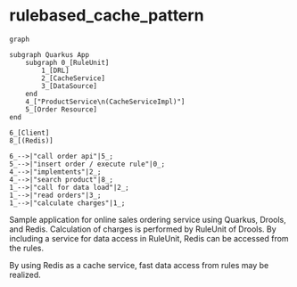 # rulebased_cache_pattern


```mermaid
graph

subgraph Quarkus App
    subgraph 0_[RuleUnit]
        1_[DRL]
        2_[CacheService]
        3_[DataSource]
    end
    4_["ProductService\n(CacheServiceImpl)"]
    5_[Order Resource]
end

6_[Client]
8_[(Redis)]

6_-->|"call order api"|5_;
5_-->|"insert order / execute rule"|0_;
4_-->|"implemtents"|2_;
4_-->|"search product"|8_;
1_-->|"call for data load"|2_;
1_-->|"read orders"|3_;
1_-->|"calculate charges"|1_;

```

Sample application for online sales ordering service using Quarkus, Drools, and Redis.
Calculation of charges is performed by RuleUnit of Drools.
By including a service for data access in RuleUnit, Redis can be accessed from the rules.

By using Redis as a cache service, fast data access from rules may be realized.


